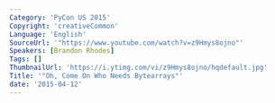 ```yaml
---
Category: 'PyCon US 2015'
Copyright: 'creativeCommon'
Language: 'English'
SourceUrl: '"https://www.youtube.com/watch?v=z9Hmys8ojno"'
Speakers: [Brandon Rhodes]
Tags: []
ThumbnailUrl: 'https://i.ytimg.com/vi/z9Hmys8ojno/hqdefault.jpg'
Title: '"Oh, Come On Who Needs Bytearrays"'
date: '2015-04-12'
---
```


